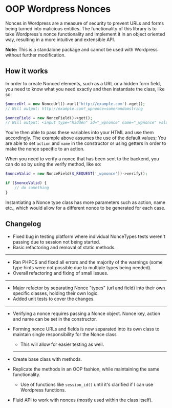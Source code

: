 # OOP Wordpress Nonces

Nonces in Wordpress are a measure of security to prevent URLs and forms being turned into malicious entities. The functionality of this library is to take Wordpress's nonce functionality and implement it in an object oriented way, resulting in a more intuitive and extensible API.

**Note:** This is a standalone package and cannot be used with Wordpress without further modification. 

## How it works

In order to create Nonced elements, such as a URL or a hidden form field, you need to know what you need exactly and then instantiate the class, like so:

```php
$nonceUrl = new NonceUrl()->url('http://example.com')->get(); 
// Will output: http://example.com?_wpnonce=somerandomstring

$nonceField = new NonceField()->get(); 
// Will output: <input type="hidden" id="_wpnonce" name="_wpnonce" value="somerandomstring"/>
```

You're then able to pass these variables into your HTML and use them accordingly. The example above assumes the use of the default values; You are able to set `action` and `name` in the constructor or using getters in order to make the nonce specific to an action.

When you need to verify a nonce that has been sent to the backend, you can do so by using the verify method, like so:

```php
$nonceValid = new NonceField($_REQUEST['_wpnonce'])->verify();

if ($nonceValid) {
    // do something
}
```

Instantiating a Nonce type class has more parameters such as action, name etc., which would allow for a different nonce to be generated for each case.


## Changelog

* Fixed bug in testing platform where individual NonceTypes tests weren't passing due to session not being started.
* Basic refactoring and removal of static methods.

-------------------------

* Ran PHPCS and fixed all errors and the majority of the warnings (some type hints were not possible due to multiple types being needed).
* Overall refactoring and fixing of small issues.

-------------------------

* Major refactor by separating Nonce "types" (url and field) into their own specific classes, holding their own logic.
* Added unit tests to cover the changes.

-------------------------

* Verifying a nonce requires passing a Nonce object. Nonce key, action and name can be set in the constructor.
* Forming nonce URLs and fields is now separated into its own class to maintain single responsibility for the Nonce class
  * This will allow for easier testing as well.
  
  -------------------------

* Create base class with methods.
* Replicate the methods in an OOP fashion, while maintaining the same functionality.
  * Use of functions like `session_id()` until it's clarified if I can use Wordpress functions.
* Fluid API to work with nonces (mostly used within the class itself).


